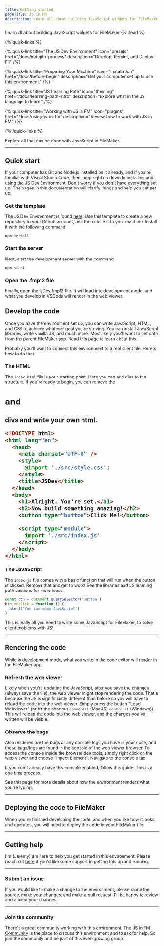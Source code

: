 ```yaml
---
title: Getting started
pageTitle: JS in FM
description: Learn all about building JavaScript widgets for FileMaker
---
```


Learn all about building JavaScript widgets for FileMaker {% .lead %}

{% quick-links %}

{% quick-link title="The JS Dev Environment" icon="presets" href="/docs/indepth-process" description="Develop, Render, and Deploy Fil" /%}

{% quick-link title="Preparing Your Machine" icon="installation" href="/docs/before-begin" description="Get your computer set up to use this environment." /%}

{% quick-link title="JS Learning Path" icon="theming" href="/docs/learning-path-intro" description="Explore what in the JS language to learn." /%}

{% quick-link title="Working with JS in FM" icon="plugins" href="/docs/using-js-in-fm" description="Review how to work with JS in FM" /%}

{% /quick-links %}

Explore all that can be done with JavaScript in FileMaker.

---

## Quick start

If your computer has Git and Node.js installed on it already, and if you're familiar with Visual Studio Code, then jump right on down to installing and using the JS Dev Environment. Don't worry if you don't have everything set up. The pages in this documentation will clarify things and help you get set up.

### Get the template

The JS Dev Environment is found [here](https://github.com/integrating-magic/js-dev-environment). Use this template to create a new repository to your Github account, and then clone it to your machine. Install it with the following command:

```shell
npm install
```

### Start the server

Next, start the development server with the command

```shell
npm start
```

### Open the .fmp12 file

Finally, open the jsDev.fmp12 file. It will load into development mode, and what you develop in VSCode will render in the web viewer.

## Develop the code

Once you have the environment set up, you can write JavaScript, HTML, and CSS to achieve whatever goal you're striving. You can install JavaScript libraries, write vanilla JS, and much more. Most likely you'll want to get data from the parent FileMaker app. Read this page to learn about this.

Probably you'll want to connect this environment to a real client file. Here's how to do that.

### The HTML

The `index.html` file is your starting point. Here you can add divs to the structure. If you're ready to begin, you can remove the <h1> and <h2> divs and write your own html.

```html
<!DOCTYPE html>
<html lang="en">
  <head>
    <meta charset="UTF-8" />
    <style>
      @import './src/style.css';
    </style>
    <title>JSDev</title>
  </head>
  <body>
    <h1>Alright. You're set.</h1>
    <h2>Now build something amazing!</h2>
    <button type="button">Click Me!</button>

    <script type="module">
      import './src/index.js'
    </script>
  </body>
</html>
```

### The JavaScript

The `index.js` file comes with a basic function that will run when the button is clicked. Remove that and get to work! See the libraries and JS learning path sections for more ideas.

```js
const btn = document.querySelector('button')
btn.onclick = function () {
  alert('You ran some JavaScript')
}
```

This is really all you need to write some JavaScript for FileMaker, to solve client problems with JS!

---

## Rendering the code

While in development mode, what you write in the code editor will render in the FileMaker app.

### Refresh the web viewer

Likely when you're updating the JavaScript, after you save the changes (always save the file), the web viewer might stop rendering the code. That's because the JS is significiantly different than before so you will have to reload the code into the web viewer. Simply press the button "Load Webviewer" (or hit the shortcut `command+1` (MacOS) `control+1` (Windows)). This will reload the code into the web viewer, and the changes you've written will be visible.

### Observe the bugs

Also rendered are the bugs or any console logs you have in your code, and these bugs/logs are found in the console of the web viewer browser. To access the console inside the browser dev tools, simply right click on the web viewer and choose "Inpect Element". Navigate to the console tab.

If you don't already have this console enabled, follow this guide. This is a one time process.

See this page for more details about how the environment renders what you're typing.

---

## Deploying the code to FileMaker

When you're finished developing the code, and when you like how it looks and operates, you will need to deploy the code to your FileMaker file.

---

## Getting help

I'm (Jeremy) am here to help you get started in this environment. Please reach out [here](https://savvycal.com/magic-man/js-dev-startup) if you'd like some support in getting this up and running.

---

### Submit an issue

If you would like to make a change to the environment, please clone the source, make your changes, and make a pull request. I'll be happy to review and accept your changes.

---

### Join the community

There's a great community working with this environment. The [JS in FM Community](https://community.jsinfm.com/home) is the place to discuss this environment and to ask for help. So join the community and be part of this ever-growing group.
